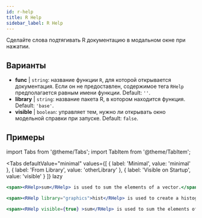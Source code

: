 ```yaml
---
id: r-help
title: R Help
sidebar_label: R Help
---
```


Сделайте слова подтягивать R документацию в модальном окне при нажатии.

## Варианты

* __func__ | `string`: название функции `R`, для которой открывается документация. Если он не предоставлен, содержимое тега `RHelp` предполагается равным имени функции. Default: `''`.
* __library__ | `string`: название пакета R, в котором находится функция. Default: `'base'`.
* __visible__ | `boolean`: управляет тем, нужно ли открывать окно модельной справки при запуске. Default: `false`.


## Примеры


import Tabs from '@theme/Tabs';
import TabItem from '@theme/TabItem';

<Tabs
    defaultValue="minimal"
    values={[
        { label: 'Minimal', value: 'minimal' },
        { label: 'From Library', value: 'otherLibrary' },
        { label: 'Visible on Startup', value: 'visible' }
    ]}
    lazy
>

<TabItem value="minimal" >

```jsx live
<span><RHelp>sum</RHelp> is used to sum the elements of a vector.</span>
```

</TabItem>

<TabItem value="otherLibrary" >

```jsx live
<span><RHelp library="graphics">hist</RHelp> is used to create a histogram.</span>
```

</TabItem>

<TabItem value="visible" >

```jsx live
<span><RHelp visible={true} >sum</RHelp> is used to sum the elements of a vector.</span>
```

</TabItem>

</Tabs>
